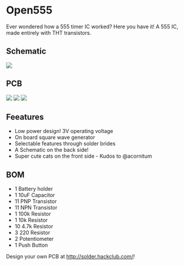 # Open555

Ever wondered how a 555 timer IC worked? Here you have it! A 555 IC, made entirely with THT transistors.

## Schematic
![](https://hc-cdn.hel1.your-objectstorage.com/s/v3/d99ea440f2f0cab5f13a1a5ece3e6f75903a6496_image.png)

## PCB
![](https://hc-cdn.hel1.your-objectstorage.com/s/v3/6b345181e23e9d87a9a7d98dd0a513e8f2d67ab5_image.png)
![](https://hc-cdn.hel1.your-objectstorage.com/s/v3/6ff9c0907ac5251015ab55751c9131639dc6a709_image.png)
![](https://hc-cdn.hel1.your-objectstorage.com/s/v3/1dbb21dab6e6c769e1cbc786c963c0b0a3fe86d2_image.png)

## Feeatures
- Low power design! 3V operating voltage
- On board square wave generator
- Selectable features through solder brides
- A Schematic on the back side!
- Super cute cats on the front side - Kudos to @acornitum

## BOM
- 1 	Battery holder
- 1 	10uF Capacitor
- 11	PNP Transistor
- 11	NPN Transistor
- 1 	100k Resistor
- 1 	10k Resistor
- 10	4.7k Resistor
- 3 	220 Resistor
- 2 	Potentiometer
- 1 	Push Button

Design your own PCB at http://solder.hackclub.com/!
